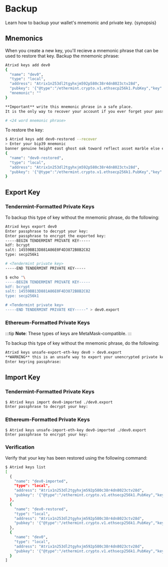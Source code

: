 <!--
order: 4
-->

# Backup

Learn how to backup your wallet's mnemonic and private key. {synopsis}

## Mnemonics

When you create a new key, you'll recieve a mnemonic phrase that can be used to restore that key. Backup the mnemonic phrase:

```bash
Atrixd keys add dev0
{
  "name": "dev0",
  "type": "local",
  "address": "Atrix1n253dl2tgyhxjm592p580c38r4dn8023ctv28d",
  "pubkey": '{"@type":"/ethermint.crypto.v1.ethsecp256k1.PubKey","key":"ArJhve4v5HkLm+F7ViASU/rAGx7YrwU4+XKV2MNJt+Cq"}',
  "mnemonic": ""
}

**Important** write this mnemonic phrase in a safe place.
It is the only way to recover your account if you ever forget your password.

# <24 word mnemonic phrase>
```

To restore the key:

```bash
$ Atrixd keys add dev0-restored --recover
> Enter your bip39 mnemonic
banner genuine height east ghost oak toward reflect asset marble else explain foster car nest make van divide twice culture announce shuffle net peanut
{
  "name": "dev0-restored",
  "type": "local",
  "address": "Atrix1n253dl2tgyhxjm592p580c38r4dn8023ctv28d",
  "pubkey": '{"@type":"/ethermint.crypto.v1.ethsecp256k1.PubKey","key":"ArJhve4v5HkLm+F7ViASU/rAGx7YrwU4+XKV2MNJt+Cq"}'
}
```

## Export Key

### Tendermint-Formatted Private Keys

To backup this type of key without the mnemonic phrase, do the following:

```bash
Atrixd keys export dev0
Enter passphrase to decrypt your key:
Enter passphrase to encrypt the exported key:
-----BEGIN TENDERMINT PRIVATE KEY-----
kdf: bcrypt
salt: 14559BB13D881A86E0F4D3872B8B2C82
type: secp256k1

# <Tendermint private key>
-----END TENDERMINT PRIVATE KEY-----

$ echo "\
-----BEGIN TENDERMINT PRIVATE KEY-----
kdf: bcrypt
salt: 14559BB13D881A86E0F4D3872B8B2C82
type: secp256k1

# <Tendermint private key>
-----END TENDERMINT PRIVATE KEY-----" > dev0.export
```

### Ethereum-Formatted Private Keys

:::tip
**Note**: These types of keys are MetaMask-compatible.
:::

To backup this type of key without the mnemonic phrase, do the following:

```bash
Atrixd keys unsafe-export-eth-key dev0 > dev0.export
**WARNING** this is an unsafe way to export your unencrypted private key, are you sure? [y/N]: y
Enter keyring passphrase:
```

## Import Key

### Tendermint-Formatted Private Keys

```bash
$ Atrixd keys import dev0-imported ./dev0.export
Enter passphrase to decrypt your key:
```

### Ethereum-Formatted Private Keys

```
$ Atrixd keys unsafe-import-eth-key dev0-imported ./dev0.export
Enter passphrase to encrypt your key:
```

### Verification

Verify that your key has been restored using the following command:

```bash
$ Atrixd keys list
[
  {
    "name": "dev0-imported",
    "type": "local",
    "address": "Atrix1n253dl2tgyhxjm592p580c38r4dn8023ctv28d",
    "pubkey": '{"@type":"/ethermint.crypto.v1.ethsecp256k1.PubKey","key":"ArJhve4v5HkLm+F7ViASU/rAGx7YrwU4+XKV2MNJt+Cq"}'
  },
  {
    "name": "dev0-restored",
    "type": "local",
    "address": "Atrix1n253dl2tgyhxjm592p580c38r4dn8023ctv28d",
    "pubkey": '{"@type":"/ethermint.crypto.v1.ethsecp256k1.PubKey","key":"ArJhve4v5HkLm+F7ViASU/rAGx7YrwU4+XKV2MNJt+Cq"}'
  },
  {
    "name": "dev0",
    "type": "local",
    "address": "Atrix1n253dl2tgyhxjm592p580c38r4dn8023ctv28d",
    "pubkey": '{"@type":"/ethermint.crypto.v1.ethsecp256k1.PubKey","key":"ArJhve4v5HkLm+F7ViASU/rAGx7YrwU4+XKV2MNJt+Cq"}'
  }
]
```
